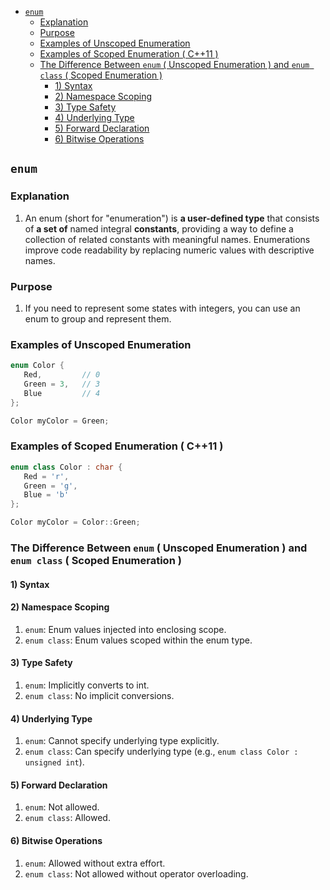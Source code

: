 <!-- vim-markdown-toc GFM -->

* [`enum`](#enum)
  * [Explanation](#explanation)
  * [Purpose](#purpose)
  * [Examples of Unscoped Enumeration](#examples-of-unscoped-enumeration)
  * [Examples of Scoped Enumeration ( C++11 )](#examples-of-scoped-enumeration--c11-)
  * [The Difference Between `enum` ( Unscoped Enumeration ) and `enum class` ( Scoped Enumeration )](#the-difference-between-enum--unscoped-enumeration--and-enum-class--scoped-enumeration-)
    * [1) Syntax](#1-syntax)
    * [2) Namespace Scoping](#2-namespace-scoping)
    * [3) Type Safety](#3-type-safety)
    * [4) Underlying Type](#4-underlying-type)
    * [5) Forward Declaration](#5-forward-declaration)
    * [6) Bitwise Operations](#6-bitwise-operations)

<!-- vim-markdown-toc -->
## `enum`

### Explanation

1. An enum (short for "enumeration") is **a user-defined type** that consists of **a set of** named
   integral **constants**, providing a way to define a collection of related constants with
   meaningful names. Enumerations improve code readability by replacing numeric values with
   descriptive names.

### Purpose

1. If you need to represent some states with integers, you can use an enum to group and represent
   them.

### Examples of Unscoped Enumeration

```CPP
enum Color {
   Red,         // 0
   Green = 3,   // 3
   Blue         // 4
};

Color myColor = Green;
```

### Examples of Scoped Enumeration ( C++11 )

```CPP
enum class Color : char {
   Red = 'r',
   Green = 'g',
   Blue = 'b'
};

Color myColor = Color::Green;
```

### The Difference Between `enum` ( Unscoped Enumeration ) and `enum class` ( Scoped Enumeration )

#### 1) Syntax

#### 2) Namespace Scoping

1.  `enum`: Enum values injected into enclosing scope.
2.  `enum class`: Enum values scoped within the enum type.

#### 3) Type Safety

1.  `enum`: Implicitly converts to int.
2.  `enum class`: No implicit conversions.

#### 4) Underlying Type

1.  `enum`: Cannot specify underlying type explicitly.
2.  `enum class`: Can specify underlying type (e.g., `enum class Color : unsigned int`).

#### 5) Forward Declaration

1.  `enum`: Not allowed.
2.  `enum class`: Allowed.

#### 6) Bitwise Operations

1. `enum`: Allowed without extra effort.
2. `enum class`: Not allowed without operator overloading.
